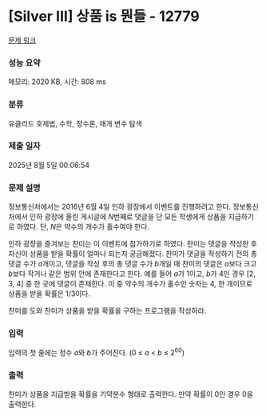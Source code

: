 # [Silver III] 상품 is 뭔들 - 12779 

[문제 링크](https://www.acmicpc.net/problem/12779) 

### 성능 요약

메모리: 2020 KB, 시간: 808 ms

### 분류

유클리드 호제법, 수학, 정수론, 매개 변수 탐색

### 제출 일자

2025년 8월 5일 00:06:54

### 문제 설명

<p> 정보통신처에서는 2016년 6월 4일 인하 광장에서 이벤트를 진행하려고 한다. 정보통신처에서 인하 광장에 올린 게시글에 <em>N</em>번째로 댓글을 단 모든 학생에게 상품을 지급하기로 하였다. 단, <em>N</em>은 약수의 개수가 홀수여야 한다.</p>

<p>인하 광장을 즐겨보는 찬미는 이 이벤트에 참가하기로 하였다. 찬미는 댓글을 작성한 후 자신이 상품을 받을 확률이 얼마나 되는지 궁금해졌다. 찬미가 댓글을 작성하기 전의 총 댓글 수가 <em>a</em>개이고, 댓글을 작성 후의 총 댓글 수가 <em>b</em>개일 때 찬미의 댓글은 <em>a</em>보다 크고 <em>b</em>보다 작거나 같은 범위 안에 존재한다고 한다. 예를 들어 <em>a</em>가 1이고, <em>b</em>가 4인 경우 [2, 3, 4] 중 한 곳에 댓글이 존재한다. 이 중 약수의 개수가 홀수인 숫자는 4, 한 개이므로 상품을 받을 확률은 1/3이다.</p>

<p>찬미를 도와 찬미가 상품을 받을 확률을 구하는 프로그램을 작성하라.</p>

### 입력 

 <p>입력의 첫 줄에는 정수 <em>a</em>와 <em>b</em>가 주어진다. (0 ≤ <em>a </em>< <em>b</em> ≤ 2<sup>60</sup>)</p>

### 출력 

 <p>찬미가 상품을 지급받을 확률을 기약분수 형태로 출력한다. 만약 확률이 0인 경우 0을 출력한다.</p>

